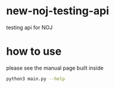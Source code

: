 # new-noj-testing-api
testing api for NOJ
# how to use
please see the manual page built inside
```sh
python3 main.py --help
```
